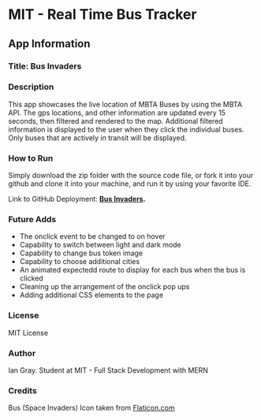 # MIT - Real Time Bus Tracker

## App Information

### Title: Bus Invaders

### Description

This app showcases the live location of MBTA Buses by using the MBTA API. The gps locations, and other information are updated every 15 seconds, then filtered and rendered to the map. Additional filtered information is displayed to the user when they click the individual buses. Only buses that are actively in transit will be displayed. 

### How to Run

Simply download the zip folder with the source code file, or fork it into your github and clone it into your machine, and run it by using your favorite IDE.

Link to GitHub Deployment: **[Bus Invaders](https://ianzgray.github.io/RealTimeBusTracker/).**

### Future Adds

- The onclick event to be changed to on hover
- Capability to switch between light and dark mode
- Capability to change bus token image
- Capability to choose additional cities
- An animated expectedd route to display for each bus when the bus is clicked
- Cleaning up the arrangement of the onclick pop ups
- Adding additional CSS elements to the page

### License

MIT License

### Author

Ian Gray.
Student at MIT - Full Stack Development with MERN

### Credits

Bus (Space Invaders) Icon taken from [Flaticon.com](https://www.flaticon.com/free-icons/comic)
